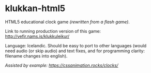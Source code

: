 # klukkan-html5

HTML5 educational clock game *(rewritten from a flash game)*.

Link to running production version of this game: http://vefir.nams.is/klukkuleikur/

Language: Icelandic. Should be easy to port to other languages (would need audio (or skip audio) and text fixes, and for programming clarity: filename changes into english).

*Assisted by example: https://cssanimation.rocks/clocks/*
